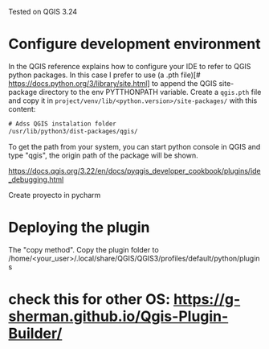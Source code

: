 Tested on QGIS 3.24

# Configure development environment

In the QGIS reference explains how to configure your IDE to refer to QGIS python packages. In this case I prefer to
use (a .pth file)[# https://docs.python.org/3/library/site.html] to append the QGIS site-package directory to the env
PYTTHONPATH variable. Create a `qgis.pth` file and copy it in `project/venv/lib/<python.version>/site-packages/` with
this content:

```txt
# Adss QGIS instalation folder
/usr/lib/python3/dist-packages/qgis/
```

To get the path from your system, you can start python console in QGIS and type "qgis", the origin path of the package
will be shown.

https://docs.qgis.org/3.22/en/docs/pyqgis_developer_cookbook/plugins/ide_debugging.html

Create proyecto in pycharm

# Deploying the plugin

The "copy method".
Copy the plugin folder to
/home/<your_user>/.local/share/QGIS/QGIS3/profiles/default/python/plugins
# check this for other OS: https://g-sherman.github.io/Qgis-Plugin-Builder/